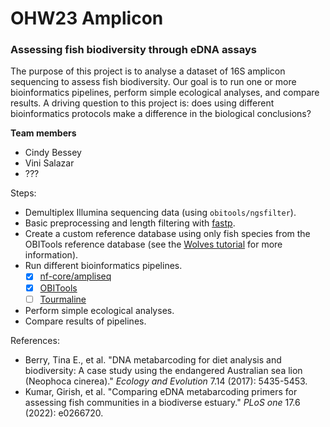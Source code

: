 # OHW23 Amplicon

### Assessing fish biodiversity through eDNA assays

The purpose of this project is to analyse a dataset of 16S amplicon sequencing to assess fish biodiversity. Our goal is to run one or more bioinformatics pipelines, perform simple ecological analyses, and compare results. A driving question to this project is: does using different bioinformatics protocols make a difference in the biological conclusions?

**Team members**
- Cindy Bessey
- Vini Salazar
- ???

Steps:
- Demultiplex Illumina sequencing data (using `obitools/ngsfilter`).
- Basic preprocessing and length filtering with [fastp](https://github.com/OpenGene/fastp/).
- Create a custom reference database using only fish species from the OBITools reference database (see the [Wolves tutorial](https://pythonhosted.org/OBITools/wolves.html) for more information).
- Run different bioinformatics pipelines.
  - [x] [nf-core/ampliseq](https://nf-co.re/ampliseq/)
  - [x] [OBITools](https://pythonhosted.org/OBITools/welcome.html)
  - [ ] [Tourmaline](https://github.com/aomlomics/tourmaline)
- Perform simple ecological analyses.
- Compare results of pipelines.
  
References:
- Berry, Tina E., et al. "DNA metabarcoding for diet analysis and biodiversity: A case study using the endangered Australian sea lion (Neophoca cinerea)." *Ecology and Evolution* 7.14 (2017): 5435-5453.
- Kumar, Girish, et al. "Comparing eDNA metabarcoding primers for assessing fish communities in a biodiverse estuary." *PLoS one* 17.6 (2022): e0266720.
